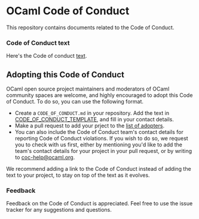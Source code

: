 # OCaml Code of Conduct

This repository contains documents related to the Code of Conduct.

### Code of Conduct text

Here's the Code of conduct [text](./CODE_OF_CONDUCT.md).

## Adopting this Code of Conduct

OCaml open source project maintainers and moderators of OCaml community spaces are welcome,
and highly encouraged to adopt this Code of Conduct. To do so, you can use the
following format.

- Create a `CODE_OF_CONDUCT.md` in your repository. Add the text in
  [CODE_OF_CONDUCT_TEMPLATE](./CODE_OF_CONDUCT_TEMPLATE.md), and fill in your
  contact details.
- Make a pull request to add your prject to the [list of adopters](./list-of-adopters.md).
- You can also include the Code of Conduct team's contact details for reporting
  Code of Conduct violations. If you wish to do so, we request you to check with
  us first, either by mentioning you'd like to add the team's contact details for
  your project in your pull request, or by writing to
  [coc-help@ocaml.org](mailto:coc-help@ocaml.org).

We recommend adding a link to the Code of Conduct instead of adding the text to your
project, to stay on top of the text as it evolves.

### Feedback

Feedback on the Code of Conduct is appreciated. Feel free to use the
issue tracker for any suggestions and questions.

